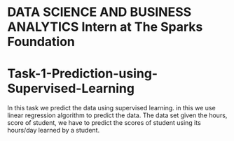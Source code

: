 # DATA SCIENCE AND BUSINESS ANALYTICS Intern at The Sparks Foundation

# Task-1-Prediction-using-Supervised-Learning

In this task we predict the data using supervised learning. in this we use linear regression algorithm to predict the data. The data set given the hours, score of student, we have to predict the scores of student using its hours/day learned by a student.
